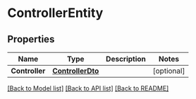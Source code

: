 # ControllerEntity

## Properties

Name | Type | Description | Notes
------------ | ------------- | ------------- | -------------
**Controller** | [**ControllerDto**](ControllerDTO.md) |  | [optional] 

[[Back to Model list]](../README.md#documentation-for-models) [[Back to API list]](../README.md#documentation-for-api-endpoints) [[Back to README]](../README.md)


